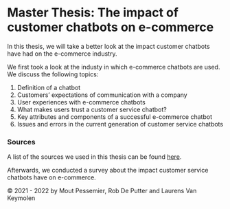 # Master Thesis: The impact of customer chatbots on e-commerce

In this thesis, we will take a better look at the impact customer chatbots have had on the e-commerce industry.

We first took a look at the industy in which e-commerce chatbots are used. We discuss the following topics:

1. Definition of a chatbot
2. Customers’ expectations of communication with a company
3. User experiences with e-commerce chatbots
4. What makes users trust a customer service chatbot?
5. Key attributes and components of a successful e-commerce chatbot
6. Issues and errors in the current generation of customer service chatbots

### Sources
A list of the sources we used in this thesis can be found [here](https://www.mendeley.com/reference-manager/library/all-references).

Afterwards, we conducted a survey about the impact customer service chatbots have on e-commerce.

&copy; 2021 - 2022 by Mout Pessemier, Rob De Putter and Laurens Van Keymolen
